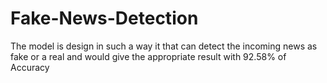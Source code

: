 # Fake-News-Detection
The model is design in  such a way it that can detect the incoming news as fake or a real and would give the appropriate result with 92.58% of Accuracy
